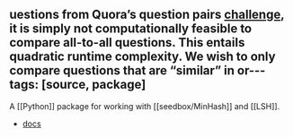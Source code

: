 uestions from Quora’s question pairs [challenge](https://www.kaggle.com/c/quora-question-pairs), it is simply not computationally feasible to compare all-to-all questions. This entails quadratic runtime complexity. We wish to only compare questions that are “similar” in or---
tags: [source, package]
---

A [[Python]] package for working with [[seedbox/MinHash]] and [[LSH]].

- [docs](http://ekzhu.com/datasketch/)